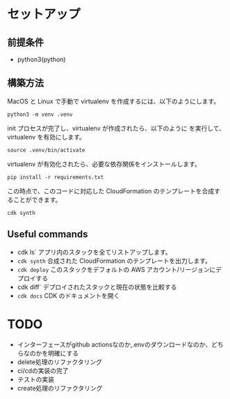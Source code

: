# セットアップ

## 前提条件

- python3(python)

## 構築方法

MacOS と Linux で手動で virtualenv を作成するには、以下のようにします。

```
python3 -m venv .venv
```

init プロセスが完了し、virtualenv が作成されたら、以下のように
を実行して、virtualenv を有効にします。

```
source .venv/bin/activate
```

virtualenv が有効化されたら、必要な依存関係をインストールします。

```
pip install -r requirements.txt
```

この時点で、このコードに対応した CloudFormation のテンプレートを合成することができます。

```
cdk synth
```

## Useful commands

- cdk ls` アプリ内のスタックを全てリストアップします。
- `cdk synth` 合成された CloudFormation のテンプレートを出力します。
- `cdk deploy` このスタックをデフォルトの AWS アカウント/リージョンにデプロイする
- cdk diff` デプロイされたスタックと現在の状態を比較する
- `cdk docs` CDK のドキュメントを開く


# TODO
- インターフェースがgithub actionsなのか,.envのダウンロードなのか、どちらなのかを明確にする
- delete処理のリファクタリング
- ci/cdの実装の完了
- テストの実装
- create処理のリファクタリング